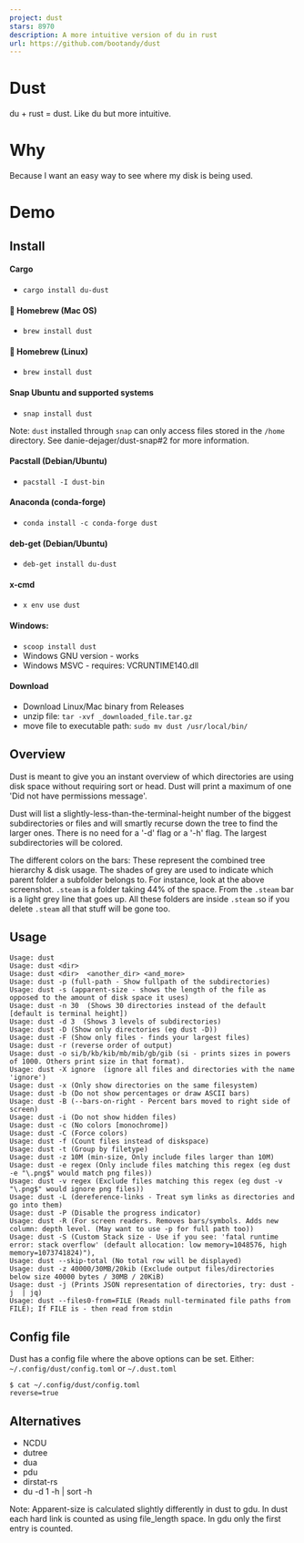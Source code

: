 ```yaml
---
project: dust
stars: 8970
description: A more intuitive version of du in rust
url: https://github.com/bootandy/dust
---
```


Dust
====

du + rust = dust. Like du but more intuitive.

Why
===

Because I want an easy way to see where my disk is being used.

Demo
====

Install
-------

#### Cargo

-   `cargo install du-dust`

#### 🍺 Homebrew (Mac OS)

-   `brew install dust`

#### 🍺 Homebrew (Linux)

-   `brew install dust`

#### Snap Ubuntu and supported systems

-   `snap install dust`

Note: `dust` installed through `snap` can only access files stored in the `/home` directory. See danie-dejager/dust-snap#2 for more information.

#### Pacstall (Debian/Ubuntu)

-   `pacstall -I dust-bin`

#### Anaconda (conda-forge)

-   `conda install -c conda-forge dust`

#### deb-get (Debian/Ubuntu)

-   `deb-get install du-dust`

#### x-cmd

-   `x env use dust`

#### Windows:

-   `scoop install dust`
-   Windows GNU version - works
-   Windows MSVC - requires: VCRUNTIME140.dll

#### Download

-   Download Linux/Mac binary from Releases
-   unzip file: `tar -xvf _downloaded_file.tar.gz`
-   move file to executable path: `sudo mv dust /usr/local/bin/`

Overview
--------

Dust is meant to give you an instant overview of which directories are using disk space without requiring sort or head. Dust will print a maximum of one 'Did not have permissions message'.

Dust will list a slightly-less-than-the-terminal-height number of the biggest subdirectories or files and will smartly recurse down the tree to find the larger ones. There is no need for a '-d' flag or a '-h' flag. The largest subdirectories will be colored.

The different colors on the bars: These represent the combined tree hierarchy & disk usage. The shades of grey are used to indicate which parent folder a subfolder belongs to. For instance, look at the above screenshot. `.steam` is a folder taking 44% of the space. From the `.steam` bar is a light grey line that goes up. All these folders are inside `.steam` so if you delete `.steam` all that stuff will be gone too.

Usage
-----

```
Usage: dust
Usage: dust <dir>
Usage: dust <dir>  <another_dir> <and_more>
Usage: dust -p (full-path - Show fullpath of the subdirectories)
Usage: dust -s (apparent-size - shows the length of the file as opposed to the amount of disk space it uses)
Usage: dust -n 30  (Shows 30 directories instead of the default [default is terminal height])
Usage: dust -d 3  (Shows 3 levels of subdirectories)
Usage: dust -D (Show only directories (eg dust -D))
Usage: dust -F (Show only files - finds your largest files)
Usage: dust -r (reverse order of output)
Usage: dust -o si/b/kb/kib/mb/mib/gb/gib (si - prints sizes in powers of 1000. Others print size in that format).
Usage: dust -X ignore  (ignore all files and directories with the name 'ignore')
Usage: dust -x (Only show directories on the same filesystem)
Usage: dust -b (Do not show percentages or draw ASCII bars)
Usage: dust -B (--bars-on-right - Percent bars moved to right side of screen)
Usage: dust -i (Do not show hidden files)
Usage: dust -c (No colors [monochrome])
Usage: dust -C (Force colors)
Usage: dust -f (Count files instead of diskspace)
Usage: dust -t (Group by filetype)
Usage: dust -z 10M (min-size, Only include files larger than 10M)
Usage: dust -e regex (Only include files matching this regex (eg dust -e "\.png$" would match png files))
Usage: dust -v regex (Exclude files matching this regex (eg dust -v "\.png$" would ignore png files))
Usage: dust -L (dereference-links - Treat sym links as directories and go into them)
Usage: dust -P (Disable the progress indicator)
Usage: dust -R (For screen readers. Removes bars/symbols. Adds new column: depth level. (May want to use -p for full path too))
Usage: dust -S (Custom Stack size - Use if you see: 'fatal runtime error: stack overflow' (default allocation: low memory=1048576, high memory=1073741824)"),
Usage: dust --skip-total (No total row will be displayed)
Usage: dust -z 40000/30MB/20kib (Exclude output files/directories below size 40000 bytes / 30MB / 20KiB)
Usage: dust -j (Prints JSON representation of directories, try: dust -j  | jq)
Usage: dust --files0-from=FILE (Reads null-terminated file paths from FILE); If FILE is - then read from stdin
```

Config file
-----------

Dust has a config file where the above options can be set. Either: `~/.config/dust/config.toml` or `~/.dust.toml`

```
$ cat ~/.config/dust/config.toml
reverse=true
```

Alternatives
------------

-   NCDU
-   dutree
-   dua
-   pdu
-   dirstat-rs
-   du -d 1 -h | sort -h

Note: Apparent-size is calculated slightly differently in dust to gdu. In dust each hard link is counted as using file\_length space. In gdu only the first entry is counted.
